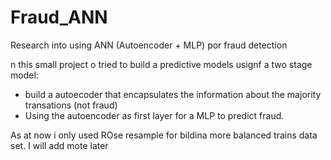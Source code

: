 # Fraud_ANN
Research into using ANN (Autoencoder + MLP) por fraud detection

n this small project o tried to build a predictive models usignf a two stage model:

  - build a autoecoder that encapsulates the information about the majority transations (not fraud)
  - Using the autoencoder as first layer for a MLP to predict fraud.
  
 As at now i only used ROse resample for bildina more balanced trains data set. I will add mote later
